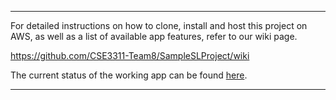 ******************************************************************************************************************************************





For detailed instructions on how to clone, install and host this project on AWS, as well as a list of available app features, refer to our wiki page.

https://github.com/CSE3311-Team8/SampleSLProject/wiki

The current status of the working app can be found [here](https://dev.dq3y5r0503qyh.amplifyapp.com/?).





******************************************************************************************************************************************

